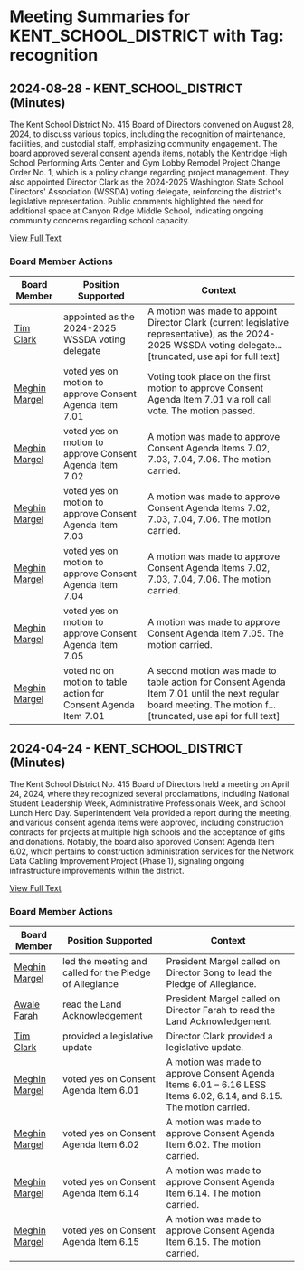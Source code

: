# Meeting Summaries for KENT_SCHOOL_DISTRICT with Tag: recognition

## 2024-08-28 - KENT_SCHOOL_DISTRICT (Minutes)

The Kent School District No. 415 Board of Directors convened on August 28, 2024, to discuss various topics, including the recognition of maintenance, facilities, and custodial staff, emphasizing community engagement. The board approved several consent agenda items, notably the Kentridge High School Performing Arts Center and Gym Lobby Remodel Project Change Order No. 1, which is a policy change regarding project management. They also appointed Director Clark as the 2024-2025 Washington State School Directors' Association (WSSDA) voting delegate, reinforcing the district's legislative representation. Public comments highlighted the need for additional space at Canyon Ridge Middle School, indicating ongoing community concerns regarding school capacity.

[View Full Text](https://raw.githubusercontent.com/VoronoiPerspectives/WashingtonStateSchoolBoardExplorer/refs/heads/main/data/countries/usa/states/wa/counties/king/school_boards/kent_school_district/2024/2024-08-28-board-minutes.txt)

### Board Member Actions

| Board Member | Position Supported | Context |
|--------------|--------------------|---------|
| [Tim Clark](board_member_125.md) | appointed as the 2024-2025 WSSDA voting delegate | A motion was made to appoint Director Clark (current legislative representative), as the 2024-2025 WSSDA voting delegate...[truncated, use api for full text] |
| [Meghin Margel](board_member_123.md) | voted yes on motion to approve Consent Agenda Item 7.01 | Voting took place on the first motion to approve Consent Agenda Item 7.01 via roll call vote. The motion passed. |
| [Meghin Margel](board_member_123.md) | voted yes on motion to approve Consent Agenda Item 7.02 | A motion was made to approve Consent Agenda Items 7.02, 7.03, 7.04, 7.06. The motion carried. |
| [Meghin Margel](board_member_123.md) | voted yes on motion to approve Consent Agenda Item 7.03 | A motion was made to approve Consent Agenda Items 7.02, 7.03, 7.04, 7.06. The motion carried. |
| [Meghin Margel](board_member_123.md) | voted yes on motion to approve Consent Agenda Item 7.04 | A motion was made to approve Consent Agenda Items 7.02, 7.03, 7.04, 7.06. The motion carried. |
| [Meghin Margel](board_member_123.md) | voted yes on motion to approve Consent Agenda Item 7.05 | A motion was made to approve Consent Agenda Item 7.05. The motion carried. |
| [Meghin Margel](board_member_123.md) | voted no on motion to table action for Consent Agenda Item 7.01 | A second motion was made to table action for Consent Agenda Item 7.01 until the next regular board meeting. The motion f...[truncated, use api for full text] |

## 2024-04-24 - KENT_SCHOOL_DISTRICT (Minutes)

The Kent School District No. 415 Board of Directors held a meeting on April 24, 2024, where they recognized several proclamations, including National Student Leadership Week, Administrative Professionals Week, and School Lunch Hero Day. Superintendent Vela provided a report during the meeting, and various consent agenda items were approved, including construction contracts for projects at multiple high schools and the acceptance of gifts and donations. Notably, the board also approved Consent Agenda Item 6.02, which pertains to construction administration services for the Network Data Cabling Improvement Project (Phase 1), signaling ongoing infrastructure improvements within the district.

[View Full Text](https://raw.githubusercontent.com/VoronoiPerspectives/WashingtonStateSchoolBoardExplorer/refs/heads/main/data/countries/usa/states/wa/counties/king/school_boards/kent_school_district/2024/2024-04-24-board-minutes.txt)

### Board Member Actions

| Board Member | Position Supported | Context |
|--------------|--------------------|---------|
| [Meghin Margel](board_member_123.md) | led the meeting and called for the Pledge of Allegiance | President Margel called on Director Song to lead the Pledge of Allegiance. |
| [Awale Farah](board_member_124.md) | read the Land Acknowledgement | President Margel called on Director Farah to read the Land Acknowledgement. |
| [Tim Clark](board_member_125.md) | provided a legislative update | Director Clark provided a legislative update. |
| [Meghin Margel](board_member_123.md) | voted yes on Consent Agenda Item 6.01 | A motion was made to approve Consent Agenda Items 6.01 – 6.16 LESS Items 6.02, 6.14, and 6.15. The motion carried. |
| [Meghin Margel](board_member_123.md) | voted yes on Consent Agenda Item 6.02 | A motion was made to approve Consent Agenda Item 6.02. The motion carried. |
| [Meghin Margel](board_member_123.md) | voted yes on Consent Agenda Item 6.14 | A motion was made to approve Consent Agenda Item 6.14. The motion carried. |
| [Meghin Margel](board_member_123.md) | voted yes on Consent Agenda Item 6.15 | A motion was made to approve Consent Agenda Item 6.15. The motion carried. |

